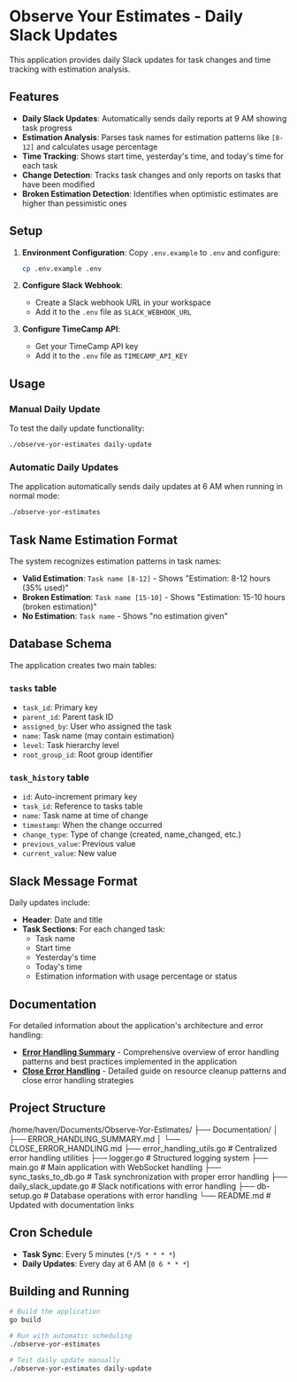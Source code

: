 # Observe Your Estimates - Daily Slack Updates

This application provides daily Slack updates for task changes and time tracking with estimation analysis.

## Features

- **Daily Slack Updates**: Automatically sends daily reports at 9 AM showing task progress
- **Estimation Analysis**: Parses task names for estimation patterns like `[8-12]` and calculates usage percentage
- **Time Tracking**: Shows start time, yesterday's time, and today's time for each task
- **Change Detection**: Tracks task changes and only reports on tasks that have been modified
- **Broken Estimation Detection**: Identifies when optimistic estimates are higher than pessimistic ones

## Setup

1. **Environment Configuration**: Copy `.env.example` to `.env` and configure:
   ```bash
   cp .env.example .env
   ```

2. **Configure Slack Webhook**: 
   - Create a Slack webhook URL in your workspace
   - Add it to the `.env` file as `SLACK_WEBHOOK_URL`

3. **Configure TimeCamp API**:
   - Get your TimeCamp API key
   - Add it to the `.env` file as `TIMECAMP_API_KEY`

## Usage

### Manual Daily Update
To test the daily update functionality:
```bash
./observe-yor-estimates daily-update
```

### Automatic Daily Updates
The application automatically sends daily updates at 6 AM when running in normal mode:
```bash
./observe-yor-estimates
```

## Task Name Estimation Format

The system recognizes estimation patterns in task names:

- **Valid Estimation**: `Task name [8-12]` - Shows "Estimation: 8-12 hours (35% used)"
- **Broken Estimation**: `Task name [15-10]` - Shows "Estimation: 15-10 hours (broken estimation)"
- **No Estimation**: `Task name` - Shows "no estimation given"

## Database Schema

The application creates two main tables:

### `tasks` table
- `task_id`: Primary key
- `parent_id`: Parent task ID
- `assigned_by`: User who assigned the task
- `name`: Task name (may contain estimation)
- `level`: Task hierarchy level
- `root_group_id`: Root group identifier

### `task_history` table
- `id`: Auto-increment primary key
- `task_id`: Reference to tasks table
- `name`: Task name at time of change
- `timestamp`: When the change occurred
- `change_type`: Type of change (created, name_changed, etc.)
- `previous_value`: Previous value
- `current_value`: New value

## Slack Message Format

Daily updates include:
- **Header**: Date and title
- **Task Sections**: For each changed task:
  - Task name
  - Start time
  - Yesterday's time
  - Today's time
  - Estimation information with usage percentage or status

## Documentation

For detailed information about the application's architecture and error handling:

- **[Error Handling Summary](Documentation/ERROR_HANDLING_SUMMARY.md)** - Comprehensive overview of error handling patterns and best practices implemented in the application
- **[Close Error Handling](Documentation/CLOSE_ERROR_HANDLING.md)** - Detailed guide on resource cleanup patterns and close error handling strategies

## Project Structure
/home/haven/Documents/Observe-Yor-Estimates/
├── Documentation/
│   ├── ERROR_HANDLING_SUMMARY.md
│   └── CLOSE_ERROR_HANDLING.md
├── error_handling_utils.go        # Centralized error handling utilities
├── logger.go                      # Structured logging system
├── main.go                        # Main application with WebSocket handling
├── sync_tasks_to_db.go           # Task synchronization with proper error handling
├── daily_slack_update.go         # Slack notifications with error handling
├── db-setup.go                   # Database operations with error handling
└── README.md                     # Updated with documentation links

## Cron Schedule

- **Task Sync**: Every 5 minutes (`*/5 * * * *`)
- **Daily Updates**: Every day at 6 AM (`0 6 * * *`)

## Building and Running

```bash
# Build the application
go build

# Run with automatic scheduling
./observe-yor-estimates

# Test daily update manually
./observe-yor-estimates daily-update
```
